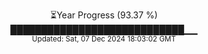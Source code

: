<p align="center">
⏳Year Progress (93.37 %)<br>
████████████████████████████▁▁ <br>
<sub>Updated: Sat, 07 Dec 2024 18:03:02 GMT</sub>
</p>

